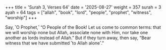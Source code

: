 +++
title = 'Surah 3, Verses 64'
date = '2025-08-27'
weight = 357
surah = 3
ayah = 64
tags = ["allah", "book", "lord", "people", "prophet", "witness", "worship"]
+++

Say, ˹O Prophet,˺ “O People of the Book! Let us come to common terms: that we will worship none but Allah, associate none with Him, nor take one another as lords instead of Allah.” But if they turn away, then say, “Bear witness that we have submitted ˹to Allah alone˺.”